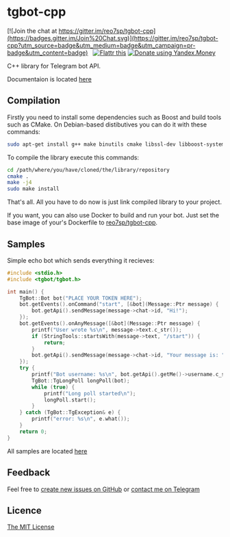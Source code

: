 # tgbot-cpp

[![Join the chat at https://gitter.im/reo7sp/tgbot-cpp](https://badges.gitter.im/Join%20Chat.svg)](https://gitter.im/reo7sp/tgbot-cpp?utm_source=badge&utm_medium=badge&utm_campaign=pr-badge&utm_content=badge)
&nbsp;
[![Flattr this](https://button.flattr.com/flattr-badge-large.png "Flattr this")](https://flattr.com/submit/auto?user_id=Reo_SP&url=https%3A%2F%2Fgithub.com%2Freo7sp%2Ftgbot-cpp)
[![Donate using Yandex.Money](https://i.imgur.com/8Fi2DnS.png)](https://money.yandex.ru/to/410011554060830)

C++ library for Telegram bot API.

Documentaion is located [here](http://reo7sp.github.io/tgbot-cpp/docs)

## Compilation

Firstly you need to install some dependencies such as Boost and build tools such as CMake. On Debian-based distibutives you can do it with these commands:
```sh
sudo apt-get install g++ make binutils cmake libssl-dev libboost-system-dev libboost-iostreams-dev libboost-test-dev
```

To compile the library execute this commands:
```sh
cd /path/where/you/have/cloned/the/library/repository
cmake .
make -j4
sudo make install
```

That's all. All you have to do now is just link compiled library to your project.

If you want, you can also use Docker to build and run your bot. Just set the base image of your's Dockerfile to [reo7sp/tgbot-cpp](https://hub.docker.com/r/reo7sp/tgbot-cpp/).

## Samples

Simple echo bot which sends everything it recieves:
```cpp
#include <stdio.h>
#include <tgbot/tgbot.h>

int main() {
    TgBot::Bot bot("PLACE YOUR TOKEN HERE");
    bot.getEvents().onCommand("start", [&bot](Message::Ptr message) {
        bot.getApi().sendMessage(message->chat->id, "Hi!");
    });
    bot.getEvents().onAnyMessage([&bot](Message::Ptr message) {
        printf("User wrote %s\n", message->text.c_str());
        if (StringTools::startsWith(message->text, "/start")) {
            return;
        }
        bot.getApi().sendMessage(message->chat->id, "Your message is: " + message->text);
    });
    try {
        printf("Bot username: %s\n", bot.getApi().getMe()->username.c_str());
        TgBot::TgLongPoll longPoll(bot);
        while (true) {
            printf("Long poll started\n");
            longPoll.start();
        }
    } catch (TgBot::TgException& e) {
        printf("error: %s\n", e.what());
    }
    return 0;
}
```

All samples are located [here](samples)

## Feedback
Feel free to [create new issues on GitHub](https://github.com/reo7sp/tgbot-cpp/issues) or [contact me on Telegram](https://telegram.me/Reo_SP)

## Licence
[The MIT License](http://opensource.org/licenses/MIT)
